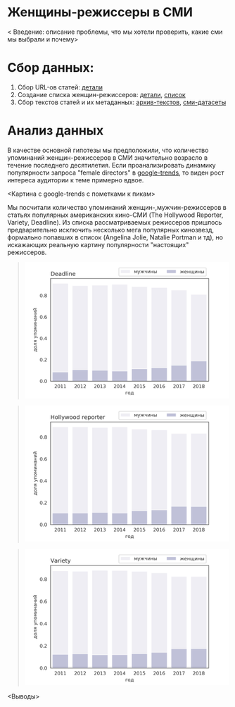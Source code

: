 # Женщины-режиссеры в СМИ

< Введение: описание проблемы, что мы хотели проверить, какие сми мы выбрали и почему>

# Сбор данных:
1) Сбор URL-ов статей: [детали](https://github.com/GimmeDanger/cinema-studies/tree/master/gathering_scripts/1-gather-urls)
2) Создание списка женщин-режиссеров: [детали](https://github.com/GimmeDanger/cinema-studies/tree/master/parse_scripts/1-parse-directors-wiki), [список](https://github.com/GimmeDanger/cinema-studies/tree/master/data/director_lists/wiki)
3) Сбор текстов статей и их метаданных: [архив-текстов](https://yadi.sk/d/OswDNo4H4aNBUQ), [сми-датасеты](https://github.com/GimmeDanger/cinema-studies/tree/master/data)

# Анализ данных
В качестве основной гипотезы мы предположили, что количество упоминаний женщин-режиссеров в СМИ значительно возрасло в течение последнего десятилетия. Если проанализировать динамику популярности запроса "female directors" в [google-trends](https://trends.google.com/trends/), то виден рост интереса аудитории к теме примерно вдвое.

<Картина с google-trends с пометками к пикам>

Мы посчитали количество упоминаний женщин-,мужчин-режиссеров в статьях популярных американских кино-СМИ (The Hollywood Reporter, Variety, Deadline). Из списка рассматриваемых режиссеров пришлось предварительно исключить несколько мега популярных кинозвезд, формально попавших в список (Angelina Jolie, Natalie Portman и тд), но искажающих реальную картину популярности "настоящих" режиссеров.

> ![](data/graphics/deadline_mentions_year_barchart_relative.png)

> ![](data/graphics/hwr_mentions_year_barchart_relative.png)

> ![](data/graphics/variety_mentions_year_barchart_relative.png)

<Выводы>







